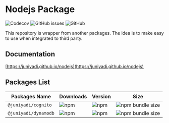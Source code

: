 # Nodejs Package

![Codecov](https://img.shields.io/codecov/c/github/juniyadi/nodejs)
![GitHub issues](https://img.shields.io/github/issues/juniyadi/nodejs)
![GitHub](https://img.shields.io/github/license/juniyadi/nodejs)

This repository is wrapper from another packages. The idea is to make easy to use when integrated to third party.

## Documentation

[https://juniyadi.github.io/nodejs](https://juniyadi.github.io/nodejs)

## Packages List

| Packages Name        | Downloads                                                | Version                                                 | Size                                                                           |
| -------------------- | -------------------------------------------------------- | ------------------------------------------------------- | ------------------------------------------------------------------------------ |
| `@juniyadi/cognito`  | ![npm](https://img.shields.io/npm/dm/@juniyadi/cognito)  | ![npm](https://img.shields.io/npm/v/@juniyadi/cognito)  | ![npm bundle size](https://img.shields.io/bundlephobia/min/@juniyadi/cognito)  |
| `@juniyadi/dynamodb` | ![npm](https://img.shields.io/npm/dm/@juniyadi/dynamodb) | ![npm](https://img.shields.io/npm/v/@juniyadi/dynamodb) | ![npm bundle size](https://img.shields.io/bundlephobia/min/@juniyadi/dynamodb) |
